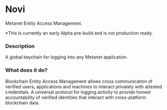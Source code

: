 # Novi
Metanet Entity Access Management.

*This is currently an early Alpha pre-build and is not production ready.

### Description
A global keychain for logging into any Metanet application.

### What does it do?
Blockchain Entity Access Management allows cross communication of verified users, applications and machines to interact privately with attested credentials. A universal protocol for logging activity to provide honest accountability of verified identities that interact with cross-platform blockchain data.